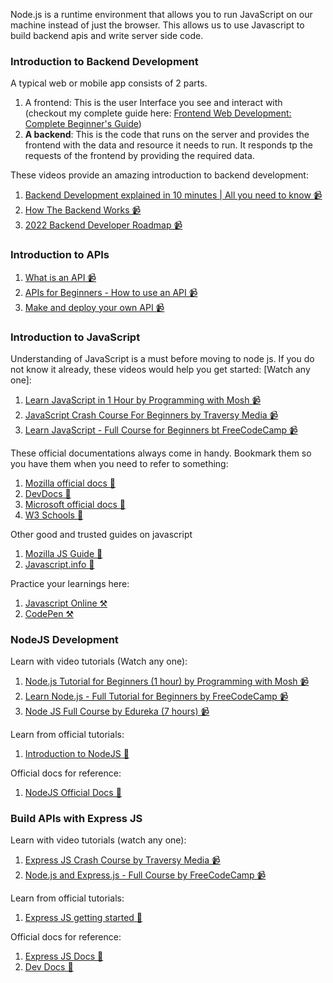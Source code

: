 Node.js is a runtime environment that allows you to run JavaScript on our machine instead of just the browser. This allows us to use Javascript to build backend apis and write server side code.

### Introduction to Backend Development

A typical web or mobile app consists of 2 parts.

1. A frontend: This is the user Interface you see and interact with (checkout my complete guide here: [Frontend Web Development: Complete Beginner's Guide](https://resourcify.me/guides/web-frontend-ultimate))
2. **A backend**: This is the code that runs on the server and provides the frontend with the data and resource it needs to run. It responds tp the requests of the frontend by providing the required data.

These videos provide an amazing introduction to backend development:

1. [Backend Development explained in 10 minutes | All you need to know 📹](https://www.youtube.com/watch?v=5qocqWSdpSI)
2. [How The Backend Works 📹](https://www.youtube.com/watch?v=4r6WdaY3SOA)
3. [2022 Backend Developer Roadmap 📹](https://www.youtube.com/watch?v=Q0prVO3DCtU)


### Introduction to APIs

1. [What is an API 📹](https://www.youtube.com/watch?v=tgbRY96q-KM)
2. [APIs for Beginners - How to use an API 📹](https://www.youtube.com/watch?v=GZvSYJDk-us)
3. [Make and deploy your own API 📹](https://youtu.be/FLnxgSZ0DG4)


### Introduction to JavaScript

Understanding of JavaScript is a must before moving to node js. If you do not know it already, these videos would help you get started:
[Watch any one]:

1. [Learn JavaScript in 1 Hour by Programming with Mosh 📹](https://www.youtube.com/watch?v=W6NZfCO5SIk)
2. [JavaScript Crash Course For Beginners by Traversy Media 📹](https://www.youtube.com/watch?v=hdI2bqOjy3c)
3. [Learn JavaScript - Full Course for Beginners bt FreeCodeCamp 📹](https://www.youtube.com/watch?v=PkZNo7MFNFg)

These official documentations always come in handy. Bookmark them so you have them when you need to refer to something:

1. [Mozilla official docs 📃](https://developer.mozilla.org/en-US/docs/Web/javascript)
2. [DevDocs 📃](https://devdocs.io/javascript/)
3. [Microsoft official docs 📃](https://docs.microsoft.com/en-us/javascript/)
4. [W3 Schools 📃](https://www.w3schools.com/js/DEFAULT.asp)

Other good and trusted guides on javascript
1. [Mozilla JS Guide 📃](https://developer.mozilla.org/en-US/docs/Web/JavaScript/Guide)
2. [Javascript.info 📃](https://javascript.info/)

Practice your learnings here:

1. [Javascript Online ⚒️](https://javascript.onl/)
2. [CodePen ⚒️](https://codepen.io/)

### NodeJS Development

Learn with video tutorials (Watch any one):

1. [Node.js Tutorial for Beginners (1 hour) by Programming with Mosh 📹](https://www.youtube.com/watch?v=TlB_eWDSMt4)
2. [Learn Node.js - Full Tutorial for Beginners by FreeCodeCamp 📹](https://www.youtube.com/watch?v=RLtyhwFtXQA)
3. [Node JS Full Course by Edureka (7 hours) 📹](https://www.youtube.com/watch?v=JnvKXcSI7yk)

Learn from official tutorials:

1. [Introduction to NodeJS 📃](https://nodejs.dev/en/learn/introduction-to-nodejs/)

Official docs for reference:

1. [NodeJS Official Docs 📃](https://nodejs.org/en/docs/guides/getting-started-guide/)

### Build APIs with Express JS

Learn with video tutorials (watch any one):

1. [Express JS Crash Course by Traversy Media 📹](https://www.youtube.com/watch?v=L72fhGm1tfE)
2. [Node.js and Express.js - Full Course by FreeCodeCamp 📹](https://www.youtube.com/watch?v=Oe421EPjeBE)

Learn from official tutorials:

1. [Express JS getting started 📃](https://expressjs.com/en/starter/installing.html)

Official docs for reference:

1. [Express JS Docs 📃](https://expressjs.com/en/5x/api.html)
2. [Dev Docs 📃](https://devdocs.io/express/)


